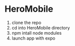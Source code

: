 # HeroMobile
1) clone the repo
2) cd into HeroMobile directory
3) npm intall node modules
4) launch app with expo
